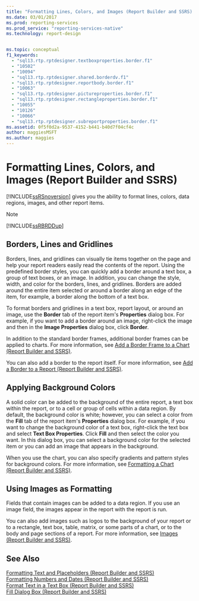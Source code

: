 ```yaml
---
title: "Formatting Lines, Colors, and Images (Report Builder and SSRS) | Microsoft Docs"
ms.date: 03/01/2017
ms.prod: reporting-services
ms.prod_service: "reporting-services-native"
ms.technology: report-design


ms.topic: conceptual
f1_keywords: 
  - "sql13.rtp.rptdesigner.textboxproperties.border.f1"
  - "10502"
  - "10094"
  - "sql13.rtp.rptdesigner.shared.borderdv.f1"
  - "sql13.rtp.rptdesigner.reportbody.border.f1"
  - "10063"
  - "sql13.rtp.rptdesigner.pictureproperties.border.f1"
  - "sql13.rtp.rptdesigner.rectangleproperties.border.f1"
  - "10055"
  - "10126"
  - "10066"
  - "sql13.rtp.rptdesigner.subreportproperties.border.f1"
ms.assetid: 0f5f0d2a-9537-4152-b441-b40d7f04cf4c
author: maggiesMSFT
ms.author: maggies
---
```

# Formatting Lines, Colors, and Images (Report Builder and SSRS)
  [!INCLUDE[ssRSnoversion](../../includes/ssrsnoversion-md.md)] gives you the ability to format lines, colors, data regions, images, and other report items.  
  
> [!NOTE]  
>  [!INCLUDE[ssRBRDDup](../../includes/ssrbrddup-md.md)]  
  
## Borders, Lines and Gridlines  
 Borders, lines, and gridlines can visually tie items together on the page and help your report readers easily read the contents of the report. Using the predefined border styles, you can quickly add a border around a text box, a group of text boxes, or an image. In addition, you can change the style, width, and color for the borders, lines, and gridlines. Borders are added around the entire item selected or around a border along an edge of the item, for example, a border along the bottom of a text box.  
  
 To format borders and gridlines in a text box, report layout, or around an image, use the **Border** tab of the report item's **Properties** dialog box. For example, if you want to add a border around an image, right-click the image and then in the **Image Properties** dialog box, click **Border**.  
  
 In addition to the standard border frames, additional border frames can be applied to charts. For more information, see [Add a Border Frame to a Chart &#40;Report Builder and SSRS&#41;](../../reporting-services/report-design/add-a-border-frame-to-a-chart-report-builder-and-ssrs.md).  
  
 You can also add a border to the report itself. For more information, see [Add a Border to a Report &#40;Report Builder and SSRS&#41;](../../reporting-services/report-design/add-a-border-to-a-report-report-builder-and-ssrs.md).  
  
## Applying Background Colors  
 A solid color can be added to the background of the entire report, a text box within the report, or to a cell or group of cells within a data region. By default, the background color is white; however, you can select a color from the **Fill** tab of the report item's **Properties** dialog box. For example, if you want to change the background color of a text box, right-click the text box and select **Text Box Properties**. Click **Fill** and then select the color you want. In this dialog box, you can select a background color for the selected item or you can add an image that appears in the background.  
  
 When you use the chart, you can also specify gradients and pattern styles for background colors. For more information, see [Formatting a Chart &#40;Report Builder and SSRS&#41;](../../reporting-services/report-design/formatting-a-chart-report-builder-and-ssrs.md).  
  
## Using Images as Formatting  
 Fields that contain images can be added to a data region. If you use an image field, the images appear in the report with the report is run.  
  
 You can also add images such as logos to the background of your report or to a rectangle, text box, table, matrix, or some parts of a chart, or to the body and page sections of a report. For more information, see [Images &#40;Report Builder and SSRS&#41;](../../reporting-services/report-design/images-report-builder-and-ssrs.md).  
  
## See Also  
 [Formatting Text and Placeholders &#40;Report Builder and SSRS&#41;](../../reporting-services/report-design/formatting-text-and-placeholders-report-builder-and-ssrs.md)   
 [Formatting Numbers and Dates &#40;Report Builder and SSRS&#41;](../../reporting-services/report-design/formatting-numbers-and-dates-report-builder-and-ssrs.md)   
 [Format Text in a Text Box &#40;Report Builder and SSRS&#41;](../../reporting-services/report-design/format-text-in-a-text-box-report-builder-and-ssrs.md)   
 [Fill Dialog Box &#40;Report Builder and SSRS&#41;](https://msdn.microsoft.com/library/93a91d02-d558-4a0e-8d17-3fdf21e208d3)  
  
  
